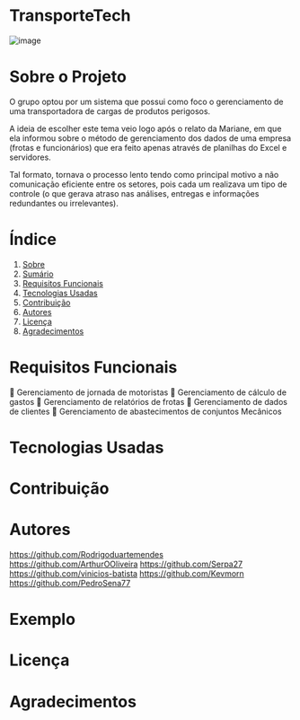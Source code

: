 # TransporteTech

![image](https://user-images.githubusercontent.com/90586396/137403899-16cb391e-c382-4a5d-a04c-fe5a883c4d27.png)

# Sobre o Projeto

O grupo optou por um sistema que possui como foco o gerenciamento de uma transportadora de cargas de produtos perigosos.


A ideia de escolher este tema veio logo após o relato da Mariane, em que ela informou sobre o método de gerenciamento dos dados de uma empresa (frotas e funcionários) que era feito apenas através de planilhas do Excel e servidores. 

Tal formato, tornava o processo lento tendo como principal motivo a não comunicação eficiente entre os setores, pois cada um realizava um tipo de controle (o que gerava atraso nas análises, entregas e informações redundantes ou irrelevantes).  

# Índice

1. [Sobre ](https://github.com/PedroSena77/TransporteTech/blob/main/README.md#sobre-o-projeto)
2. [Sumário](https://github.com/PedroSena77/TransporteTech#%C3%ADndice)
3. [Requisitos Funcionais](https://github.com/PedroSena77/TransporteTech#requisitos-funcionais)
4. [Tecnologias Usadas](https://github.com/PedroSena77/TransporteTech#tecnologias-usadas)
5. [Contribuição](https://github.com/PedroSena77/TransporteTech#contribui%C3%A7%C3%A3o)
6. [Autores](https://github.com/PedroSena77/TransporteTech#autores)
7. [Licença](https://github.com/PedroSena77/TransporteTech#licen%C3%A7a)
8. [Agradecimentos](https://github.com/PedroSena77/TransporteTech#agradecimentos)

# Requisitos Funcionais
 
 📌 Gerenciamento de jornada de motoristas
 📌 Gerenciamento de cálculo de gastos 
 📌 Gerenciamento de relatórios de frotas
 📌 Gerenciamento de dados de clientes
 📌 Gerenciamento de abastecimentos de conjuntos Mecânicos
 
# Tecnologias Usadas



# Contribuição


# Autores

https://github.com/Rodrigoduartemendes
https://github.com/ArthurOOliveira
https://github.com/Serpa27
https://github.com/vinicios-batista
https://github.com/Kevmorn
https://github.com/PedroSena77

# Exemplo

# Licença

# Agradecimentos

